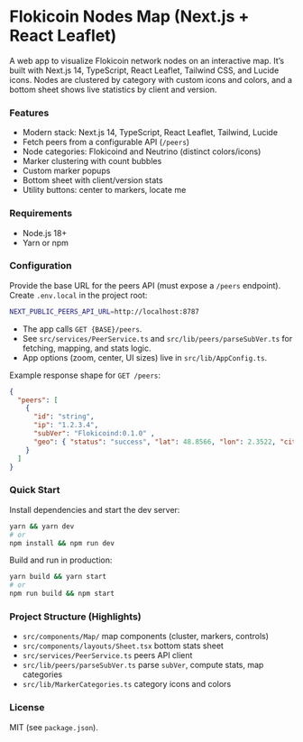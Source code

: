 Flokicoin Nodes Map (Next.js + React Leaflet)
===============

A web app to visualize Flokicoin network nodes on an interactive map. It’s built with Next.js 14, TypeScript, React Leaflet, Tailwind CSS, and Lucide icons. Nodes are clustered by category with custom icons and colors, and a bottom sheet shows live statistics by client and version.

### Features

- Modern stack: Next.js 14, TypeScript, React Leaflet, Tailwind, Lucide
- Fetch peers from a configurable API (`/peers`)
- Node categories: Flokicoind and Neutrino (distinct colors/icons)
- Marker clustering with count bubbles
- Custom marker popups
- Bottom sheet with client/version stats
- Utility buttons: center to markers, locate me

### Requirements

- Node.js 18+
- Yarn or npm

### Configuration

Provide the base URL for the peers API (must expose a `/peers` endpoint). Create `.env.local` in the project root:

```bash
NEXT_PUBLIC_PEERS_API_URL=http://localhost:8787
```

- The app calls `GET {BASE}/peers`.
- See `src/services/PeerService.ts` and `src/lib/peers/parseSubVer.ts` for fetching, mapping, and stats logic.
- App options (zoom, center, UI sizes) live in `src/lib/AppConfig.ts`.

Example response shape for `GET /peers`:

```json
{
  "peers": [
    {
      "id": "string",
      "ip": "1.2.3.4",
      "subVer": "Flokicoind:0.1.0" ,
      "geo": { "status": "success", "lat": 48.8566, "lon": 2.3522, "city": "Paris", "country": "FR" }
    }
  ]
}
```

### Quick Start

Install dependencies and start the dev server:

```bash
yarn && yarn dev
# or
npm install && npm run dev
```

Build and run in production:

```bash
yarn build && yarn start
# or
npm run build && npm start
```

### Project Structure (Highlights)

- `src/components/Map/` map components (cluster, markers, controls)
- `src/components/layouts/Sheet.tsx` bottom stats sheet
- `src/services/PeerService.ts` peers API client
- `src/lib/peers/parseSubVer.ts` parse `subVer`, compute stats, map categories
- `src/lib/MarkerCategories.ts` category icons and colors

### License

MIT (see `package.json`).
